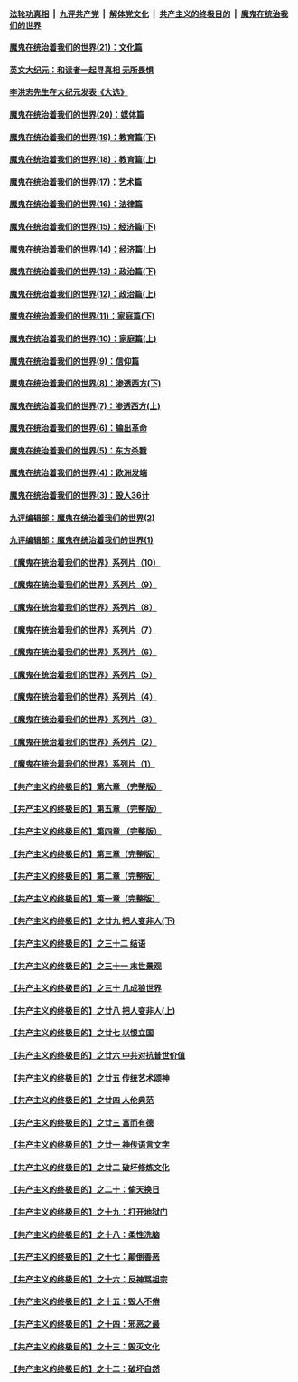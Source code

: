 ####  [法轮功真相](../../../../basic/blob/master/README.md?t=01231801) &nbsp;|&nbsp; [九评共产党](../../../../9ping.md/blob/master/README.md?t=01231801) &nbsp;|&nbsp; [解体党文化](../../../../jtdwh.md/blob/master/README.md?t=01231801)  &nbsp;|&nbsp; [共产主义的终极目的](../../../../gczydzjmd.md/blob/master/README.md?t=01231801) &nbsp;|&nbsp; [魔鬼在统治我们的世界](../../../../mgztzwmdsj.md/blob/master/README.md?t=01231801) 

#### [魔鬼在统治着我们的世界(21)：文化篇](../pages/nsc422/n10597706.md?t=01231801) 

#### [英文大纪元：和读者一起寻真相 无所畏惧](../pages/nsc422/n12542027.md?t=01231801) 

#### [李洪志先生在大纪元发表《大选》](../pages/nsc422/n12534746.md?t=01231801) 

#### [魔鬼在统治着我们的世界(20)：媒体篇](../pages/nsc422/n10586579.md?t=01231801) 

#### [魔鬼在统治着我们的世界(19)：教育篇(下)](../pages/nsc422/n10564808.md?t=01231801) 

#### [魔鬼在统治着我们的世界(18)：教育篇(上)](../pages/nsc422/n10526970.md?t=01231801) 

#### [魔鬼在统治着我们的世界(17)：艺术篇](../pages/nsc422/n10499093.md?t=01231801) 

#### [魔鬼在统治着我们的世界(16)：法律篇](../pages/nsc422/n10485969.md?t=01231801) 

#### [魔鬼在统治着我们的世界(15)：经济篇(下)](../pages/nsc422/n10469975.md?t=01231801) 

#### [魔鬼在统治着我们的世界(14)：经济篇(上)](../pages/nsc422/n10457370.md?t=01231801) 

#### [魔鬼在统治着我们的世界(13)：政治篇(下)](../pages/nsc422/n10448270.md?t=01231801) 

#### [魔鬼在统治着我们的世界(12)：政治篇(上)](../pages/nsc422/n10444576.md?t=01231801) 

#### [魔鬼在统治着我们的世界(11)：家庭篇(下)](../pages/nsc422/n10440961.md?t=01231801) 

#### [魔鬼在统治着我们的世界(10)：家庭篇(上)](../pages/nsc422/n10435448.md?t=01231801) 

#### [魔鬼在统治着我们的世界(9)：信仰篇](../pages/nsc422/n10432159.md?t=01231801) 

#### [魔鬼在统治着我们的世界(8)：渗透西方(下)](../pages/nsc422/n10429603.md?t=01231801) 

#### [魔鬼在统治着我们的世界(7)：渗透西方(上)](../pages/nsc422/n10426013.md?t=01231801) 

#### [魔鬼在统治着我们的世界(6)：输出革命](../pages/nsc422/n10421536.md?t=01231801) 

#### [魔鬼在统治着我们的世界(5)：东方杀戮](../pages/nsc422/n10417707.md?t=01231801) 

#### [魔鬼在统治着我们的世界(4)：欧洲发端](../pages/nsc422/n10414890.md?t=01231801) 

#### [魔鬼在统治着我们的世界(3)：毁人36计](../pages/nsc422/n10411583.md?t=01231801) 

#### [九评编辑部：魔鬼在统治着我们的世界(2)](../pages/nsc422/n10410036.md?t=01231801) 

#### [九评编辑部：魔鬼在统治着我们的世界(1)](../pages/nsc422/n10406825.md?t=01231801) 

#### [《魔鬼在统治着我们的世界》系列片（10）](../pages/nsc422/n12292670.md?t=01231801) 

#### [《魔鬼在统治着我们的世界》系列片（9）](../pages/nsc422/n12290859.md?t=01231801) 

#### [《魔鬼在统治着我们的世界》系列片（8）](../pages/nsc422/n12287445.md?t=01231801) 

#### [《魔鬼在统治着我们的世界》系列片（7）](../pages/nsc422/n12283425.md?t=01231801) 

#### [《魔鬼在统治着我们的世界》系列片（6）](../pages/nsc422/n12282314.md?t=01231801) 

#### [《魔鬼在统治着我们的世界》系列片（5）](../pages/nsc422/n12281419.md?t=01231801) 

#### [《魔鬼在统治着我们的世界》系列片（4）](../pages/nsc422/n12274024.md?t=01231801) 

#### [《魔鬼在统治着我们的世界》系列片（3）](../pages/nsc422/n12271322.md?t=01231801) 

#### [《魔鬼在统治着我们的世界》系列片（2）](../pages/nsc422/n12269049.md?t=01231801) 

#### [《魔鬼在统治着我们的世界》系列片（1）](../pages/nsc422/n12267575.md?t=01231801) 

#### [【共产主义的终极目的】第六章 （完整版）](../pages/nsc422/n11428913.md?t=01231801) 

#### [【共产主义的终极目的】第五章 （完整版）](../pages/nsc422/n11428912.md?t=01231801) 

#### [【共产主义的终极目的】第四章 （完整版）](../pages/nsc422/n11428907.md?t=01231801) 

#### [【共产主义的终极目的】第三章（完整版）](../pages/nsc422/n11428848.md?t=01231801) 

#### [【共产主义的终极目的】第二章（完整版）](../pages/nsc422/n11428831.md?t=01231801) 

#### [【共产主义的终极目的】第一章（完整版）](../pages/nsc422/n11417651.md?t=01231801) 

#### [【共产主义的终极目的】之廿九 把人变非人(下)](../pages/nsc422/n11344140.md?t=01231801) 

#### [【共产主义的终极目的】之三十二 结语](../pages/nsc422/n11360535.md?t=01231801) 

#### [【共产主义的终极目的】之三十一 末世景观](../pages/nsc422/n11351129.md?t=01231801) 

#### [【共产主义的终极目的】之三十 几成狼世界](../pages/nsc422/n11348280.md?t=01231801) 

#### [【共产主义的终极目的】之廿八 把人变非人(上)](../pages/nsc422/n11340492.md?t=01231801) 

#### [【共产主义的终极目的】之廿七 以恨立国](../pages/nsc422/n11336944.md?t=01231801) 

#### [【共产主义的终极目的】之廿六 中共对抗普世价值](../pages/nsc422/n11324785.md?t=01231801) 

#### [【共产主义的终极目的】之廿五 传统艺术颂神](../pages/nsc422/n11296396.md?t=01231801) 

#### [【共产主义的终极目的】之廿四 人伦典范](../pages/nsc422/n11296397.md?t=01231801) 

#### [【共产主义的终极目的】之廿三 富而有德](../pages/nsc422/n11283598.md?t=01231801) 

#### [【共产主义的终极目的】之廿一 神传语言文字](../pages/nsc422/n11263265.md?t=01231801) 

#### [【共产主义的终极目的】之廿二 破坏修炼文化](../pages/nsc422/n11245728.md?t=01231801) 

#### [【共产主义的终极目的】之二十：偷天换日](../pages/nsc422/n11238846.md?t=01231801) 

#### [【共产主义的终极目的】之十九：打开地狱门](../pages/nsc422/n11206376.md?t=01231801) 

#### [【共产主义的终极目的】之十八：柔性洗脑](../pages/nsc422/n11199994.md?t=01231801) 

#### [【共产主义的终极目的】之十七：颠倒善恶](../pages/nsc422/n11179782.md?t=01231801) 

#### [【共产主义的终极目的】之十六：反神骂祖宗](../pages/nsc422/n11166798.md?t=01231801) 

#### [【共产主义的终极目的】之十五：毁人不倦](../pages/nsc422/n11166792.md?t=01231801) 

#### [【共产主义的终极目的】之十四：邪恶之最](../pages/nsc422/n11150249.md?t=01231801) 

#### [【共产主义的终极目的】之十三：毁灭文化](../pages/nsc422/n11135227.md?t=01231801) 

#### [【共产主义的终极目的】之十二：破坏自然](../pages/nsc422/n11135214.md?t=01231801) 

